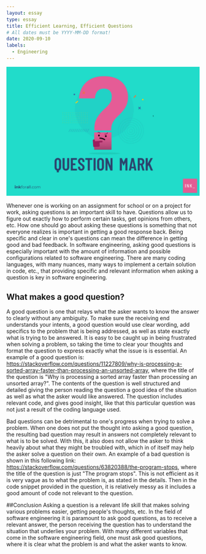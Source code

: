 ```yaml
---
layout: essay
type: essay
title: Efficient Learning, Efficient Questions
# All dates must be YYYY-MM-DD format!
date: 2020-09-10
labels:
  - Engineering
---
```


<img class="ui image" src="../images/question.png">

Whenever one is working on an assignment for school or on a project for work, asking questions is an important skill to have. Questions allow us to figure out exactly how to perform certain tasks, get opinions from others, etc. How one should go about asking these questions is something that not everyone realizes is important in getting a good response back. Being specific and clear in one's questions can mean the difference in getting good and bad feedback. In software engineering, asking good questions is especially important with the amount of information and possible configurations related to software engineering. There are many coding languages, with many nuances, many ways to implement a certain solution in code, etc., that providing specific and relevant information when asking a question is key in software engineering.

## What makes a good question?
A good question is one that relays what the asker wants to know the answer to clearly without any ambiguity. To make sure the receiving end understands your intents, a good question would use clear wording, add specifics to the problem that is being addressed, as well as state exactly what is trying to be answered. It is easy to be caught up in being frustrated when solving a problem, so taking the time to clear your thoughts and format the question to express exactly what the issue is is essential. An example of a good question is: https://stackoverflow.com/questions/11227809/why-is-processing-a-sorted-array-faster-than-processing-an-unsorted-array, where the title of the question is "Why is processing a sorted array faster than processing an unsorted array?". The contents of the question is well structured and detailed giving the person reading the question a good idea of the situation as well as what the asker would like answered. The question includes relevant code, and gives good insight, like that this particular question was not just a result of the coding language used.

Bad questions can be detrimental to one's progress when trying to solve a problem. When one does not put the thought into asking a good question, the resulting bad question may result in answers not completely relevant to what is to be solved. With this, it also does not allow the asker to think heavily about what they might be troubled with, which in of itself may help the asker solve a question on their own. An example of a bad question is shown in this following link: https://stackoverflow.com/questions/63820388/the-program-stops, where the title of the question is just "The program stops". This is not efficient as it is very vague as to what the problem is, as stated in the details. Then in the code snippet provided in the question, it is relatively messy as it includes a good amount of code not relevant to the question.

##Conclusion
Asking a question is a relevant life skill that makes solving various problems easier, getting people's thoughts, etc. In the field of software engineering it is paramount to ask good questions, as to receive a relevant answer, the person receiving the question has to understand the situation that underlies your problem. With many different variables that come in the software engineering field, one must ask good questions, where it is clear what the problem is and what the asker wants to know.
